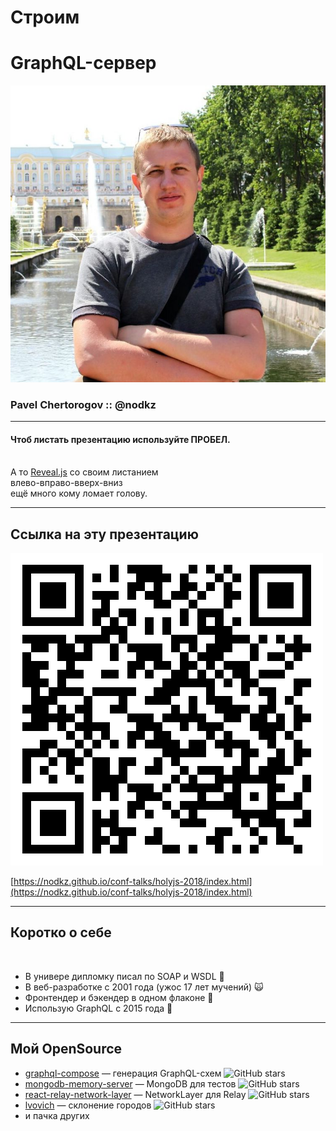 # Строим

# GraphQL-сервер

![Photo](../assets/nodkz-photo.jpg) <!-- .element: style="max-width: 300px;" class="plain"  -->

### Pavel Chertorogov :: @nodkz

---

#### Чтоб листать презентацию используйте ПРОБЕЛ.

<br /> А то [Reveal.js](https://github.com/hakimel/reveal.js/) со своим листанием<br />влево-вправо-вверх-вниз<br /> ещё много кому ломает голову.

-----

## Ссылка на эту презентацию

![QR Code](./qr-code.png) <!-- .element: class="plain"  -->

[https://nodkz.github.io/conf-talks/holyjs-2018/index.html](https://nodkz.github.io/conf-talks/holyjs-2018/index.html) <!-- .element: style="color: #ffffff" -->


-----

## Коротко о себе

<br/>

- В универе дипломку писал по SOAP и WSDL 😬 <!-- .element: class="fragment" -->
- В веб-разработке с 2001 года (ужос 17 лет мучений) 🙀 <!-- .element: class="fragment" -->
- Фронтендер и бэкендер в одном флаконе 💑 <!-- .element: class="fragment" -->
- Использую GraphQL с 2015 года 💃 <!-- .element: class="fragment" -->

-----

## Мой OpenSource

- [graphql-compose](https://github.com/graphql-compose/graphql-compose) — генерация GraphQL-схем ![GitHub stars](https://img.shields.io/github/stars/graphql-compose/graphql-compose.svg?style=social) <!-- .element: class="plain" style="width: 130px; vertical-align: middle;"  -->
- [mongodb-memory-server](https://github.com/nodkz/mongodb-memory-server) — MongoDB для тестов ![GitHub stars](https://img.shields.io/github/stars/nodkz/mongodb-memory-server.svg?style=social) <!-- .element: class="plain" style="width: 130px; vertical-align: middle;"  -->
- [react-relay-network-layer](https://github.com/relay-tools/react-relay-network-layer) — NetworkLayer для Relay ![GitHub stars](https://img.shields.io/github/stars/relay-tools/react-relay-network-layer.svg?style=social) <!-- .element: class="plain" style="width: 130px; vertical-align: middle;"  -->
- [lvovich](https://github.com/nodkz/lvovich) — склонение городов ![GitHub stars](https://img.shields.io/github/stars/nodkz/lvovich.svg?style=social) <!-- .element: class="plain" style="width: 130px; vertical-align: middle;"  -->
- и пачка других